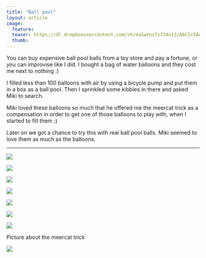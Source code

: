 ```yaml
---
title: "Ball pool"
layout: article
image:
  feature:
  teaser: https://dl.dropboxusercontent.com/sh/ea1wtnz7z734o12/AACIxTAuAUfkF0nJSnnWhTCga/aktivointi/pallomeri/DSC39275-245px.jpg
  thumb:
---
```


You can buy expensive ball pool balls from a toy store and pay a fortune, or you can improvise like I did. I bought a bag of water balloons and they cost me next to nothing :)

I filled less than 100 balloons with air by using a bicycle pump and put them in a box as a ball pool. Then I sprinkled some kibbles in there and asked Miki to search.

Miki loved these balloons so much that he offered me the meercat trick as a compensation in order to get one of those balloons to play with, when I started to fill them :)

Later on we got a chance to try this with real ball pool balls. Miki seemed to love them as much as the balloons.

---

[![](https://dl.dropboxusercontent.com/sh/ea1wtnz7z734o12/AABTByJaLBrg3np7DM-ZEyQaa/aktivointi/pallomeri/DSC39227-800px.jpg)](https://dl.dropboxusercontent.com/sh/ea1wtnz7z734o12/AAANbbGxyVYaoDk1inuzH2pza/aktivointi/pallomeri/DSC39227.jpg)

[![](https://dl.dropboxusercontent.com/sh/ea1wtnz7z734o12/AAALjBYaHT4AUO_cRGdRWk-5a/aktivointi/pallomeri/DSC39252-800px.jpg)](https://dl.dropboxusercontent.com/sh/ea1wtnz7z734o12/AACHcP8AcDMsR6Vhyvq_narTa/aktivointi/pallomeri/DSC39252.jpg)

[![](https://dl.dropboxusercontent.com/sh/ea1wtnz7z734o12/AADp8ZQO0cFGgDB-suKGwGhma/aktivointi/pallomeri/DSC39278-800px.jpg)](https://dl.dropboxusercontent.com/sh/ea1wtnz7z734o12/AAASVcy-eQj5MgfOHjpbZ2gAa/aktivointi/pallomeri/DSC39278.jpg)

[![](https://dl.dropboxusercontent.com/sh/ea1wtnz7z734o12/AABqY0_T411NwKbTFXaBoSzma/aktivointi/pallomeri/DSC39275-800px.jpg)](https://dl.dropboxusercontent.com/sh/ea1wtnz7z734o12/AAARWvQQ0QEdPioRXl0tG6p9a/aktivointi/pallomeri/DSC39275.jpg)

[![](https://dl.dropboxusercontent.com/sh/ea1wtnz7z734o12/AAAoKZhQ6BEFHsmstQjf06Fta/aktivointi/pallomeri/DSC39274-800px.jpg)](https://dl.dropboxusercontent.com/sh/ea1wtnz7z734o12/AABaLTICM3O6zqsNA4V3QeTia/aktivointi/pallomeri/DSC39274.jpg)

[![](https://dl.dropboxusercontent.com/sh/ea1wtnz7z734o12/AAAoYT59o95TjJLMUwqOdODia/aktivointi/pallomeri/DS01899-800px.jpg)](https://dl.dropboxusercontent.com/sh/ea1wtnz7z734o12/AAD6CbYKK85YfyxaS7wVvXH8a/aktivointi/pallomeri/DS01899.jpg)

[![](https://dl.dropboxusercontent.com/sh/ea1wtnz7z734o12/AAAaX6-h1Go5DDYOndpf5vnna/aktivointi/pallomeri/DS01881-800px.jpg)](https://dl.dropboxusercontent.com/sh/ea1wtnz7z734o12/AABW9hIYgNsETcC3mm9Ho30Xa/aktivointi/pallomeri/DS01881.jpg)

Picture about the meercat trick

[![](https://dl.dropboxusercontent.com/sh/ea1wtnz7z734o12/AAA4e4nlfUwGNX1etVsnmgSNa/temput/1/DSC31982-800px.jpg)](https://dl.dropboxusercontent.com/sh/ea1wtnz7z734o12/AABVqTJ74mwYCzE_Ge775XZta/temput/1/DSC31982.jpg)
